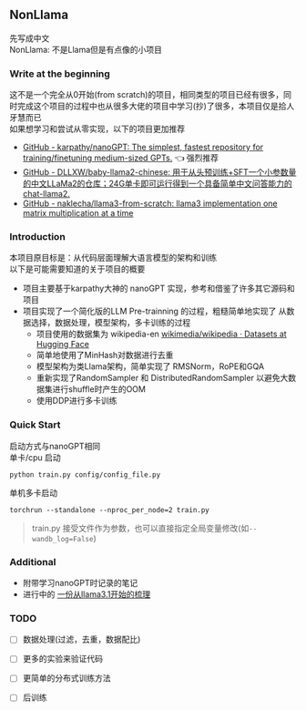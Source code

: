 ## NonLlama


先写成中文   
NonLlama: 不是Llama但是有点像的小项目   

### Write at the beginning


这不是一个完全从0开始(from scratch)的项目，相同类型的项目已经有很多，同时完成这个项目的过程中也从很多大佬的项目中学习(抄)了很多，本项目仅是拾人牙慧而已   
如果想学习和尝试从零实现，以下的项目更加推荐  
- [GitHub - karpathy/nanoGPT: The simplest, fastest repository for training/finetuning medium-sized GPTs.](https://github.com/karpathy/nanoGPT/) 👈 强烈推荐
- [GitHub - DLLXW/baby-llama2-chinese: 用于从头预训练+SFT一个小参数量的中文LLaMa2的仓库；24G单卡即可运行得到一个具备简单中文问答能力的chat-llama2.](https://github.com/DLLXW/baby-llama2-chinese) 
- [GitHub - naklecha/llama3-from-scratch: llama3 implementation one matrix multiplication at a time](https://github.com/naklecha/llama3-from-scratch)

### Introduction

本项目原目标是：从代码层面理解大语言模型的架构和训练   
以下是可能需要知道的关于项目的概要  
- 项目主要基于karpathy大神的 nanoGPT 实现，参考和借鉴了许多其它源码和项目
- 项目实现了一个简化版的LLM Pre-trainning 的过程，粗糙简单地实现了 从数据选择，数据处理，模型架构，多卡训练的过程
	- 项目使用的数据集为 wikipedia-en [wikimedia/wikipedia · Datasets at Hugging Face](https://huggingface.co/datasets/wikimedia/wikipedia)
	- 简单地使用了MinHash对数据进行去重
	- 模型架构为类Llama架构，简单实现了 RMSNorm，RoPE和GQA
	- 重新实现了RandomSampler 和 DistributedRandomSampler 以避免大数据集进行shuffle时产生的OOM
	- 使用DDP进行多卡训练

### Quick Start
启动方式与nanoGPT相同  
单卡/cpu 启动  
```
python train.py config/config_file.py
```

单机多卡启动  
```
torchrun --standalone --nproc_per_node=2 train.py
```

> train.py 接受文件作为参数，也可以直接指定全局变量修改(如`--wandb_log=False`)


### Additional

- 附带学习nanoGPT时记录的笔记
- 进行中的 [一份从llama3.1开始的梳理](https://emisaber.github.io/White_Box/Notes/%E4%B8%80%E4%BB%BD%E4%BB%8Ellama3.1%E5%BC%80%E5%A7%8B%E7%9A%84%E6%A2%B3%E7%90%86)  

### TODO

- [ ] 数据处理(过滤，去重，数据配比)   
- [ ] 更多的实验来验证代码
- [ ] 更简单的分布式训练方法
- [ ] 后训练


